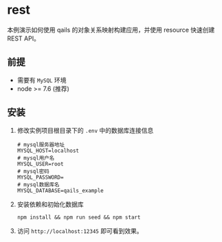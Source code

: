 # rest

本例演示如何使用 qails 的对象关系映射构建应用，并使用 resource 快速创建REST API。

## 前提

- 需要有 `MySQL` 环境
- node >= 7.6 (推荐)

## 安装

1. 修改实例项目根目录下的 `.env` 中的数据库连接信息

    ```
    # mysql服务器地址
    MYSQL_HOST=localhost
    # mysql用户名
    MYSQL_USER=root
    # mysql密码
    MYSQL_PASSWORD=
    # mysql数据库名
    MYSQL_DATABASE=qails_example
    ```

2. 安装依赖和初始化数据库

    ```
    npm install && npm run seed && npm start
    ```

3. 访问 `http://localhost:12345` 即可看到效果。
